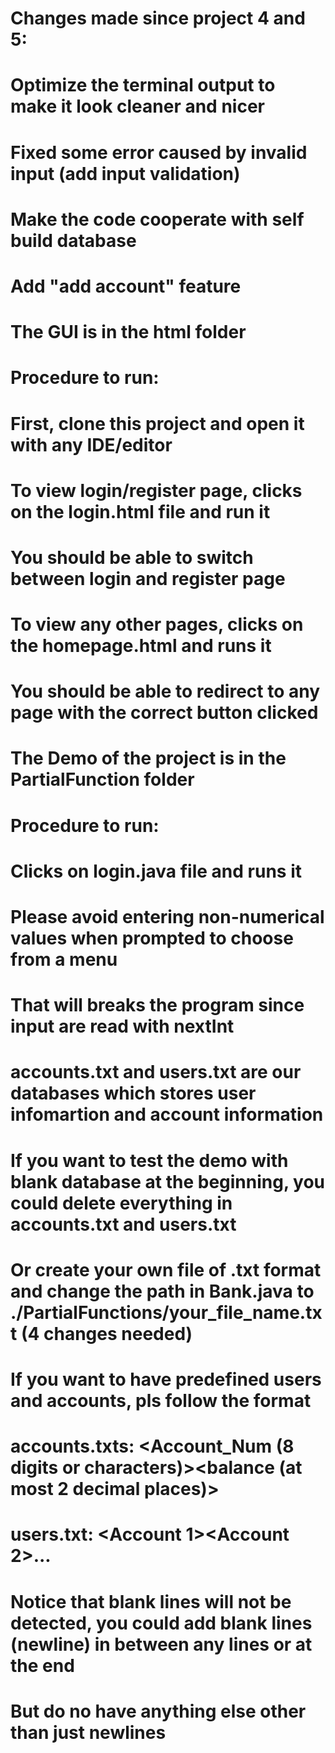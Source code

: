 # Changes made since project 4 and 5:
# Optimize the terminal output to make it look cleaner and nicer
# Fixed some error caused by invalid input (add input validation)
# Make the code cooperate with self build database
# Add "add account" feature

# The GUI is in the html folder
# Procedure to run:
# First, clone this project and open it with any IDE/editor
# To view login/register page, clicks on the login.html file and run it
# You should be able to switch between login and register page
# To view any other pages, clicks on the homepage.html and runs it
# You should be able to redirect to any page with the correct button clicked

# The Demo of the project is in the PartialFunction folder
# Procedure to run:
# Clicks on login.java file and runs it
# Please avoid entering non-numerical values when prompted to choose from a menu
# That will breaks the program since input are read with nextInt
# accounts.txt and users.txt are our databases which stores user infomartion and account information

# If you want to test the demo with blank database at the beginning, you could delete everything in accounts.txt and users.txt
# Or create your own file of .txt format and change the path in Bank.java to ./PartialFunctions/your_file_name.txt (4 changes needed)
# If you want to have predefined users and accounts, pls follow the format
# accounts.txts: <Account_Num (8 digits or characters)><space><balance (at most 2 decimal places)><newline>
# users.txt: <username><space><password><space><Account 1><space><Account 2><space>...<space><Account n><newline>
# Notice that blank lines will not be detected, you could add blank lines (newline) in between any lines or at the end
# But do no have anything else other than just newlines